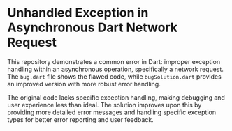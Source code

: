 # Unhandled Exception in Asynchronous Dart Network Request

This repository demonstrates a common error in Dart:  improper exception handling within an asynchronous operation, specifically a network request. The `bug.dart` file shows the flawed code, while `bugSolution.dart` provides an improved version with more robust error handling.

The original code lacks specific exception handling, making debugging and user experience less than ideal.  The solution improves upon this by providing more detailed error messages and handling specific exception types for better error reporting and user feedback.